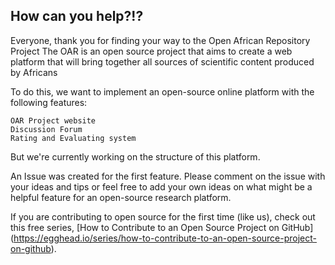 ## How can you help?!?

Everyone, thank you for finding your way to the Open African Repository Project
The OAR is an open source project that aims to create a web platform that will bring together all sources of scientific
content produced by Africans

To do this, we want to implement an open-source online platform with the following features:

    OAR Project website
    Discussion Forum
    Rating and Evaluating system

But we're currently working on the structure of this platform.

An Issue was created for the first feature. Please comment on the issue with your ideas and tips or feel 
free to add your own ideas on what might be a helpful feature for an open-source research platform.

If you are contributing to open source for the first time (like us), check out this free series, 
[How to Contribute to an Open Source Project on GitHub] (https://egghead.io/series/how-to-contribute-to-an-open-source-project-on-github).
